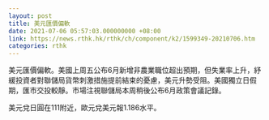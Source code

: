 ```yaml
---
layout: post
title: 美元匯價偏軟
date: 2021-07-06 05:57:03.000000000 +08:00
link: https://news.rthk.hk/rthk/ch/component/k2/1599349-20210706.htm
categories: rthk
---
```


美元匯價偏軟。美國上周五公布6月新增非農業職位超出預期，但失業率上升，紓緩投資者對聯儲局貨幣刺激措施提前結束的憂慮，美元升勢受阻。美國獨立日假期，匯市交投較靜。市場注視聯儲局本周稍後公布6月政策會議記錄。

美元兌日圓在111附近，歐元兌美元報1.186水平。
